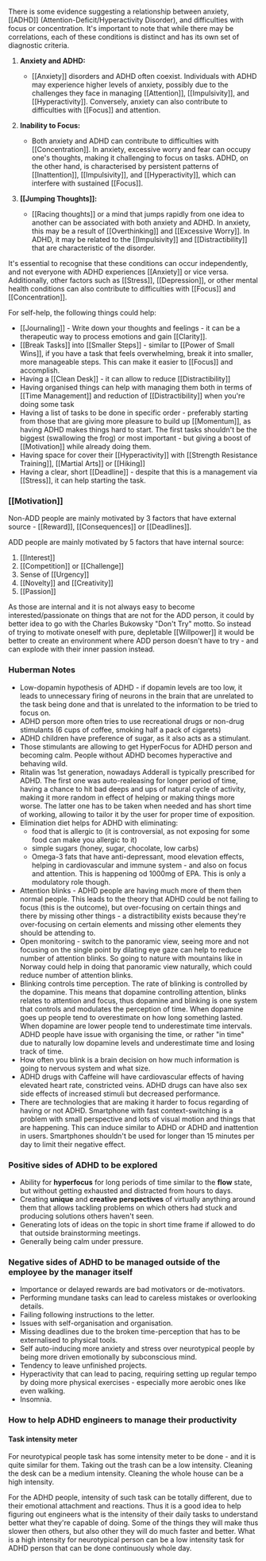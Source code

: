 There is some evidence suggesting a relationship between anxiety, [[ADHD]] (Attention-Deficit/Hyperactivity Disorder), and difficulties with focus or concentration. It's important to note that while there may be correlations, each of these conditions is distinct and has its own set of diagnostic criteria.

1. **Anxiety and ADHD:**
   - [[Anxiety]] disorders and ADHD often coexist. Individuals with ADHD may experience higher levels of anxiety, possibly due to the challenges they face in managing [[Attention]], [[Impulsivity]], and [[Hyperactivity]]. Conversely, anxiety can also contribute to difficulties with [[Focus]] and attention.

2. **Inability to Focus:**
   - Both anxiety and ADHD can contribute to difficulties with [[Concentration]]. In anxiety, excessive worry and fear can occupy one's thoughts, making it challenging to focus on tasks. ADHD, on the other hand, is characterised by persistent patterns of [[Inattention]], [[Impulsivity]], and [[Hyperactivity]], which can interfere with sustained [[Focus]].

3. **[[Jumping Thoughts]]:**
   - [[Racing thoughts]] or a mind that jumps rapidly from one idea to another can be associated with both anxiety and ADHD. In anxiety, this may be a result of [[Overthinking]] and [[Excessive Worry]]. In ADHD, it may be related to the [[Impulsivity]] and [[Distractibility]] that are characteristic of the disorder.

It's essential to recognise that these conditions can occur independently, and not everyone with ADHD experiences [[Anxiety]] or vice versa. Additionally, other factors such as [[Stress]], [[Depression]], or other mental health conditions can also contribute to difficulties with [[Focus]] and [[Concentration]].

For self-help, the following things could help:
* [[Journaling]] - Write down your thoughts and feelings - it can be a therapeutic way to process emotions and gain [[Clarity]].
* [[Break Tasks]] into [[Smaller Steps]] - similar to [[Power of Small Wins]], if you have a task that feels overwhelming, break it into smaller, more manageable steps. This can make it easier to [[Focus]] and accomplish.
* Having a [[Clean Desk]] - it can allow to reduce [[Distractibility]]
* Having organised things can help with managing them both in terms of [[Time Management]] and reduction of [[Distractibility]] when you're doing some task
* Having a list of tasks to be done in specific order - preferably starting from those that are giving more pleasure to build up [[Momentum]], as having ADHD makes things hard to start. The first tasks shouldn't be the biggest (swallowing the frog) or most important - but giving a boost of [[Motivation]] while already doing them.
* Having space for cover their [[Hyperactivity]] with [[Strength Resistance Training]], [[Martial Arts]] or [[Hiking]]
* Having a clear, short [[Deadline]] - despite that this is a management via [[Stress]], it can help starting the task.

### [[Motivation]]
Non-ADD people are mainly motivated by 3 factors that have external source - [[Reward]], [[Consequences]] or [[Deadlines]].

ADD people are mainly motivated by 5 factors that have internal source:
1. [[Interest]]
2. [[Competition]] or [[Challenge]]
3. Sense of [[Urgency]]
4. [[Novelty]] and [[Creativity]]
5. [[Passion]]

As those are internal and it is not always easy to become interested/passionate on things that are not for the ADD person, it could by better idea to go with the Charles Bukowsky "Don't Try" motto. So instead of trying to motivate oneself with pure, depletable [[Willpower]] it would be better to create an environment where ADD person doesn't have to try - and can explode with their inner passion instead.

### Huberman Notes

* Low-dopamin hypothesis of ADHD - if dopamin levels are too low, it leads to unnecessary firing of neurons in the brain that are unrelated to the task being done and that is unrelated to the information to be tried to focus on. 
* ADHD person more often tries to use recreational drugs or non-drug stimulants (6 cups of coffee, smoking half a pack of cigarets)
* ADHD children have preference of sugar, as it also acts as a stimulant.
* Those stimulants are allowing to get HyperFocus for ADHD person and becoming calm. People without ADHD becomes hyperactive and behaving wild.
* Ritalin was 1st generation, nowadays Adderall is typically prescribed for ADHD. The first one was auto-realeasing for longer period of time, having a chance to hit bad deeps and ups of natural cycle of activity, making it more random in effect of helping or making things more worse. The latter one has to be taken when needed and has short time of working, allowing to tailor it by the user for proper time of exposition.
* Elimination diet helps for ADHD with eliminating:
	* food that is allergic to (it is controversial, as not exposing for some food can make you allergic to it)
	* simple sugars (honey, sugar, chocolate, low carbs)
	* Omega-3 fats that have anti-depressant, mood elevation effects, helping in cardiovascular and immune system - and also on focus and attention. This is happening od 1000mg of EPA. This is only a modulatory role though.
* Attention blinks - ADHD people are having much more of them then normal people. This leads to the theory that ADHD could be not failing to focus (this is the outcome), but over-focusing on certain things and there by missing other things - a distractibility exists because they're over-focusing on certain elements and missing other elements they should be attending to.
* Open monitoring - switch to the panoramic view, seeing more and not focusing on the single point by dilating eye gaze can help to reduce number of attention blinks. So going to nature with mountains like in Norway could help in doing that panoramic view naturally, which could reduce number of attention blinks.
* Blinking controls time perception. The rate of blinking is controlled by the dopamine. This means that dopamine controlling attention, blinks relates to attention and focus, thus dopamine and blinking is one system that controls and modulates the perception of time. When dopamine goes up people tend to overestimate on how long something lasted. When dopamine are lower people tend to underestimate time intervals. ADHD people have issue with organising the time, or rather "in time" due to naturally low dopamine levels and underestimate time and losing track of time.
* How often you blink is a brain decision on how much information is going to nervous system and what size.
* ADHD drugs with Caffeine will have cardiovascular effects of having elevated heart rate, constricted veins. ADHD drugs can have also sex side effects of increased stimuli but decreased performance.
* There are technologies that are making it harder to focus regarding of having or not ADHD. Smartphone with fast context-switching is a problem with small perspective and lots of visual motion and things that are happening. This can induce similar to ADHD or ADHD and inattention in users. Smartphones shouldn't be used for longer than 15 minutes per day to limit their negative effect.

### Positive sides of ADHD to be explored
* Ability for **hyperfocus** for long periods of time similar to the **flow** state, but without getting exhausted and distracted from hours to days.
* Creating **unique** and **creative** **perspectives** of virtually anything around them that allows tackling problems on which others had stuck and producing solutions others haven't seen.
* Generating lots of ideas on the topic in short time frame if allowed to do that outside brainstorming meetings.
* Generally being calm under pressure.

### Negative sides of ADHD to be managed outside of the employee by the manager itself
* Importance or delayed rewards are bad motivators or de-motivators.
* Performing mundane tasks can lead to careless mistakes or overlooking details.
* Failing following instructions to the letter.
* Issues with self-organisation and organisation.
* Missing deadlines due to the broken time-perception that has to be externalised to physical tools.
* Self auto-inducing more anxiety and stress over neurotypical people by being more driven emotionally by subconscious mind.
* Tendency to leave unfinished projects.
* Hyperactivity that can lead to pacing, requiring setting up regular tempo by doing more physical exercises - especially more aerobic ones like even walking.
* Insomnia.

### How to help ADHD engineers to manage their productivity

#### Task intensity meter
For neurotypical people task has some intensity meter to be done - and it is quite similar for them. Taking out the trash can be a low intensity. Cleaning the desk can be a medium intensity. Cleaning the whole house can be a high intensity.

For the ADHD people, intensity of such task can be totally different, due to their emotional attachment and reactions. Thus it is a good idea to help figuring out engineers what is the intensity of their daily tasks to understand better what they're capable of doing. Some of the things they will make thus slower then others, but also other they will do much faster and better. What is a high intensity for neurotypical person can be a low intensity task for ADHD person that can be done continuously whole day.